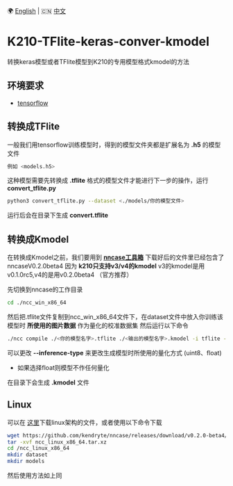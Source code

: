 🌍 [English](README.md) | 🇨🇳 [中文](README.zh-CN.md)

# K210-TFlite-keras-conver-kmodel
转换keras模型或者TFlite模型到K210的专用模型格式kmodel的方法

## 环境要求
- [tensorflow](https://tensorflow.google.cn/install)

## 转换成TFlite
一般我们用tensorflow训练模型时，得到的模型文件夹都是扩展名为 __.h5__ 的模型文件
```bash
例如 <models.h5>
```
这种模型需要先转换成 __.tflite__ 格式的模型文件才能进行下一步的操作，运行 __convert_tflite.py__
```bash
python3 convert_tflite.py --dataset <./models/你的模型文件>
 ```
运行后会在目录下生成 __convert.tflite__

## 转换成Kmodel
在转换成Kmodel之前，我们要用到 __[nncase工具箱](https://github.com/kendryte/nncase/tree/release/1.0)__ 下载好后的文件里已经包含了 nncaseV0.2.0beta4 因为 __k210只支持v3/v4的kmodel__ v3的kmodel是用v0.1.0rc5,v4的是用v0.2.0beta4 （官方推荐）

先切换到nncase的工作目录
```bash
cd ./ncc_win_x86_64
```
然后把.tflite文件复制到ncc_win_x86_64文件下，在dataset文件中放入你训练该模型时 __所使用的图片数据__ 作为量化的校准数据集
然后运行以下命令
```bash
./ncc compile ./<你的模型名字>.tflite ./<输出的模型名字>.kmodel -i tflite -o kmodel --dataset dataset --inference-type uint8
```
可以更改 __--inference-type__ 来更改生成模型时所使用的量化方式 (uint8、float)
- 如果选择float则模型不作任何量化

在目录下会生成 __.kmodel__ 文件

## Linux

可以在 [这里](https://github.com/kendryte/nncase/releases/tag/v0.2.0-beta4)下载linux架构的文件，或者使用以下命令下载
```bash
wget https://github.com/kendryte/nncase/releases/download/v0.2.0-beta4/ncc_linux_x86_64.tar.xz
tar -xvf ncc_linux_x86_64.tar.xz
cd /ncc_linux_x86_64
mkdir dataset
mkdir models
```
然后使用方法如上同